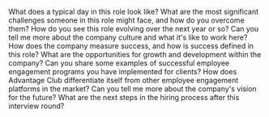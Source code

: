 What does a typical day in this role look like?
What are the most significant challenges someone in this role might face, and how do you overcome them?
How do you see this role evolving over the next year or so?
Can you tell me more about the company culture and what it's like to work here?
How does the company measure success, and how is success defined in this role?
What are the opportunities for growth and development within the company?
Can you share some examples of successful employee engagement programs you have implemented for clients?
How does Advantage Club differentiate itself from other employee engagement platforms in the market?
Can you tell me more about the company's vision for the future?
What are the next steps in the hiring process after this interview round?
